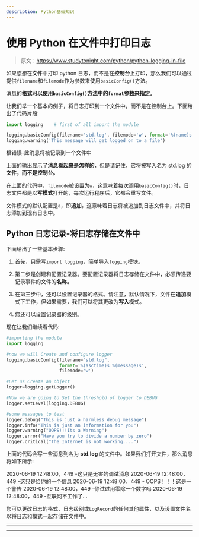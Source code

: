 ```yaml
---
description: Python基础知识
---
```


# 使用 Python 在文件中打印日志

> 原文：<https://www.studytonight.com/python/python-logging-in-file>

如果您想在**文件**中打印 python 日志，而不是在**控制台**上打印，那么我们可以通过提供`filename`和`filemode`作为参数来使用`basicConfig()`方法。

消息的**格式可以使用`basicConfig()`方法中的`format`参数来指定。**

让我们举一个基本的例子，将日志打印到一个文件中，而不是在控制台上。下面给出了代码片段:

```py
import logging    # first of all import the module

logging.basicConfig(filename='std.log', filemode='w', format='%(name)s - %(levelname)s - %(message)s')
logging.warning('This message will get logged on to a file')
```

根错误-此消息将被记录到一个文件中

上面的输出显示了**消息看起来是怎样的**，但是请记住，它将被写入名为 std.log 的**文件，而不是控制台。**

在上面的代码中，`filemode`被设置为`w`，这意味着每次调用`basicConfig()`时，日志文件都是以**写模式**打开的，每次运行程序后，它都会重写文件。

文件模式的默认配置是`a`，即**追加**，这意味着日志将被追加到日志文件中，并将日志添加到现有日志中。

## Python 日志记录-将日志存储在文件中

下面给出了一些基本步骤:

1.  首先，只需写`import logging`，简单导入`logging`模块。

2.  第二步是创建和配置记录器。要配置记录器将日志存储在文件中，必须传递要记录事件的文件的**名称。**

3.  在第三步中，还可以设置记录器的格式。请注意，默认情况下，文件在**追加**模式下工作，但如果需要，我们可以将其更改为**写入**模式。

4.  您还可以设置记录器的级别。

现在让我们继续看代码:

```py
#importing the module 
import logging 

#now we will Create and configure logger 
logging.basicConfig(filename="std.log", 
					format='%(asctime)s %(message)s', 
					filemode='w') 

#Let us Create an object 
logger=logging.getLogger() 

#Now we are going to Set the threshold of logger to DEBUG 
logger.setLevel(logging.DEBUG) 

#some messages to test
logger.debug("This is just a harmless debug message") 
logger.info("This is just an information for you") 
logger.warning("OOPS!!!Its a Warning") 
logger.error("Have you try to divide a number by zero") 
logger.critical("The Internet is not working....") 
```

上面的代码会写一些消息到名为 **std.log** 的文件中。如果我们打开文件，那么消息将如下所示:

2020-06-19 12:48:00，449 -这只是无害的调试消息 2020-06-19 12:48:00，449 -这只是给你的一个信息 2020-06-19 12:48:00，449 - OOPS！！！这是一个警告 2020-06-19 12:48:00，449 -你试过用零除一个数字吗 2020-06-19 12:48:00，449 -互联网不工作了...

您可以更改日志的格式、日志级别或`LogRecord`的任何其他属性，以及设置文件名以将日志和模式一起存储在文件中。

* * *

* * *